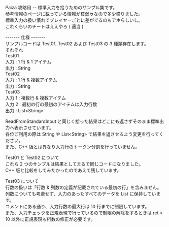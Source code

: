 Paiza 攻略用 -- 標準入力を拾うためのサンプル集です。  
参考情報のページに載っている情報が貧弱ゥなので多少盛りました。  
標準入力の扱い慣れでプレイヤーごとに差がでるのもアホらしいし。  
これくらいのチートはええやろ ( 適当 )  
  
------- 仕様 -------  
サンプルコードは Test01, Test02 および Test03 の 3 種類存在します。  
それぞれ  
Test01  
入力 : 1 行 & 1 アイテム  
出力 : String  
Test02  
入力 : 1 行 & 複数アイテム  
出力 : String  
Test03  
入力 1 : 複数行 & 複数アイテム  
入力 2 : 最初の行の最初のアイテムは入力行数  
出力 : List&lt;String&gt;  
  
ReadFromStandardInput と同じく拾った結果はどこにも返さずそのまま標準出力へ表示させています。  
各位ご利用の際は String や List&lt;String&gt; で結果を返させるよう変更を行ってください。  
また、C++ 版とは異なり入力行のトークン分割を行っていません。  
  
Test01 と Test02 について  
これら 2 つのサンプルは結果としてまるで同じコードになりました。  
C++ 版と比較をしてみたかったのであえて残しています。  
  
Test03 について  
行数の扱いは「行数 & 列数の定義が記載されている最初の行」を含みません。  
列数についても考慮せず、入力のあったすべてのデータを List に保持しています。  
コメントにある通り、入力行数の最大行は 10 行までに制限しています。  
また、入力チェックを正規表現で行っているので制限の解除をするときは ret &gt; 10 以外に正規表現も桁数の修正が必要です。  
